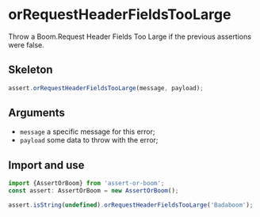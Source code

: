 # orRequestHeaderFieldsTooLarge

Throw a Boom.Request Header Fields Too Large if the previous assertions were false.

## Skeleton

```ts
assert.orRequestHeaderFieldsTooLarge(message, payload);
```

## Arguments

- `message` a specific message for this error;
- `payload` some data to throw with the error;

## Import and use

```ts
import {AssertOrBoom} from 'assert-or-boom';
const assert: AssertOrBoom = new AssertOrBoom();

assert.isString(undefined).orRequestHeaderFieldsTooLarge('Badaboom');
```

